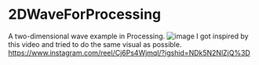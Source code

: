 # 2DWaveForProcessing
A two-dimensional wave example in Processing.
![image](https://github.com/weiinblack/2DWaveForProcessing/blob/main/2DWave.gif)
I got inspired by this video and tried to do the same visual as possible.
https://www.instagram.com/reel/Cj6Ps4Wjmql/?igshid=NDk5N2NlZjQ%3D
